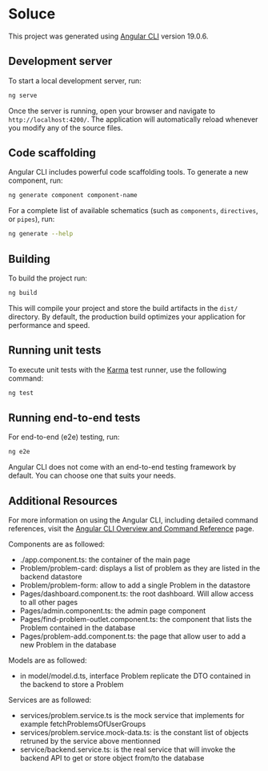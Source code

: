 # Soluce

This project was generated using [Angular CLI](https://github.com/angular/angular-cli) version 19.0.6.

## Development server

To start a local development server, run:

```bash
ng serve
```

Once the server is running, open your browser and navigate to `http://localhost:4200/`. The application will automatically reload whenever you modify any of the source files.

## Code scaffolding

Angular CLI includes powerful code scaffolding tools. To generate a new component, run:

```bash
ng generate component component-name
```

For a complete list of available schematics (such as `components`, `directives`, or `pipes`), run:

```bash
ng generate --help
```

## Building

To build the project run:

```bash
ng build
```

This will compile your project and store the build artifacts in the `dist/` directory. By default, the production build optimizes your application for performance and speed.

## Running unit tests

To execute unit tests with the [Karma](https://karma-runner.github.io) test runner, use the following command:

```bash
ng test
```

## Running end-to-end tests

For end-to-end (e2e) testing, run:

```bash
ng e2e
```

Angular CLI does not come with an end-to-end testing framework by default. You can choose one that suits your needs.

## Additional Resources

For more information on using the Angular CLI, including detailed command references, visit the [Angular CLI Overview and Command Reference](https://angular.dev/tools/cli) page.

Components are as followed:
- ./app.component.ts: the container of the main page
- Problem/problem-card: displays a list of problem as they are listed in the backend datastore
- Problem/problem-form: allow to add a single Problem in the datastore 
- Pages/dashboard.component.ts: the root dashboard. Will allow access to all other pages
- Pages/admin.component.ts: the admin page component
- Pages/find-problem-outlet.component.ts: the component that lists the Problem contained in the database
- Pages/problem-add.component.ts: the page that allow user to add a new Problem in the database

Models are as followed:
- in model/model.d.ts, interface Problem replicate the DTO contained in the backend to store a Problem

Services are as followed:
- services/problem.service.ts is the mock service that implements for example fetchProblemsOfUserGroups
- services/problem.service.mock-data.ts: is the constant list of objects retruned by the service above mentionned
- service/backend.service.ts: is the real service that will invoke the backend API to get or store object from/to the database

